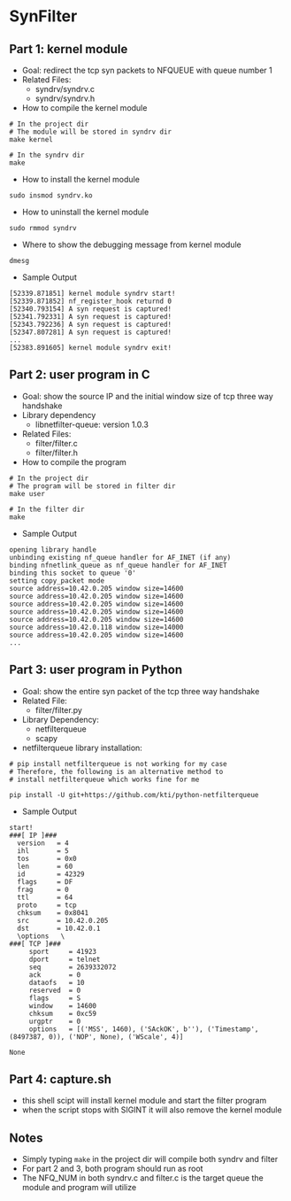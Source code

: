 # SynFilter
## Part 1: kernel module
- Goal: redirect the tcp syn packets to NFQUEUE with queue number 1
- Related Files:
	- syndrv/syndrv.c
	- syndrv/syndrv.h
- How to compile the kernel module
```sh=
# In the project dir
# The module will be stored in syndrv dir
make kernel

# In the syndrv dir
make
```

- How to install the kernel module
```sh=
sudo insmod syndrv.ko
```

- How to uninstall the kernel module
```sh=
sudo rmmod syndrv
```

- Where to show the debugging message from kernel module
```sh=
dmesg
```

- Sample Output
```
[52339.871851] kernel module syndrv start!
[52339.871852] nf_register_hook returnd 0
[52340.793154] A syn request is captured!
[52341.792331] A syn request is captured!
[52343.792236] A syn request is captured!
[52347.807281] A syn request is captured!
...
[52383.891605] kernel module syndrv exit!
```

## Part 2: user program in C
- Goal: show the source IP and the initial window size of tcp three way handshake
- Library dependency
	- libnetfilter-queue: version 1.0.3
- Related Files:
	- filter/filter.c
	- filter/filter.h
- How to compile the program
```sh=
# In the project dir
# The program will be stored in filter dir
make user

# In the filter dir
make
```

- Sample Output
```
opening library handle
unbinding existing nf_queue handler for AF_INET (if any)
binding nfnetlink_queue as nf_queue handler for AF_INET
binding this socket to queue '0'
setting copy_packet mode
source address=10.42.0.205 window size=14600
source address=10.42.0.205 window size=14600
source address=10.42.0.205 window size=14600
source address=10.42.0.205 window size=14600
source address=10.42.0.205 window size=14600
source address=10.42.0.118 window size=14000
source address=10.42.0.205 window size=14600
...
```

## Part 3: user program in Python
- Goal: show the entire syn packet of the tcp three way handshake
- Related File:
	- filter/filter.py
- Library Dependency:
	- netfilterqueue
	- scapy
- netfilterqueue library installation:
```sh=
# pip install netfilterqueue is not working for my case
# Therefore, the following is an alternative method to 
# install netfilterqueue which works fine for me

pip install -U git+https://github.com/kti/python-netfilterqueue
```

- Sample Output
```
start!
###[ IP ]###
  version   = 4
  ihl       = 5
  tos       = 0x0
  len       = 60
  id        = 42329
  flags     = DF
  frag      = 0
  ttl       = 64
  proto     = tcp
  chksum    = 0x8041
  src       = 10.42.0.205
  dst       = 10.42.0.1
  \options   \
###[ TCP ]###
     sport     = 41923
     dport     = telnet
     seq       = 2639332072
     ack       = 0
     dataofs   = 10
     reserved  = 0
     flags     = S
     window    = 14600
     chksum    = 0xc59
     urgptr    = 0
     options   = [('MSS', 1460), ('SAckOK', b''), ('Timestamp', (8497387, 0)), ('NOP', None), ('WScale', 4)]

None
```

## Part 4: capture.sh
- this shell scipt will install kernel module and start the filter program
- when the script stops with SIGINT it will also remove the kernel module

## Notes
- Simply typing `make` in the project dir will compile both syndrv and filter
- For part 2 and 3, both program should run as root
- The NFQ_NUM in both syndrv.c and filter.c is the target queue the module and program will utilize
